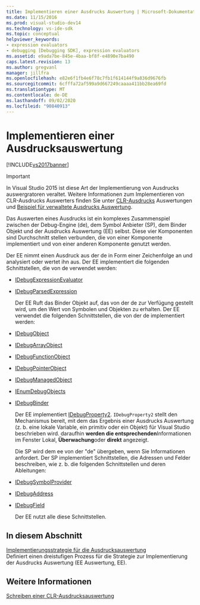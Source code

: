 ```yaml
---
title: Implementieren einer Ausdrucks Auswertung | Microsoft-Dokumentation
ms.date: 11/15/2016
ms.prod: visual-studio-dev14
ms.technology: vs-ide-sdk
ms.topic: conceptual
helpviewer_keywords:
- expression evaluators
- debugging [Debugging SDK], expression evaluators
ms.assetid: e9ada7be-845e-4baa-bf8f-e4890e7ba490
caps.latest.revision: 13
ms.author: gregvanl
manager: jillfra
ms.openlocfilehash: e82e6f1fb4e6f78c7fb1f614144f9a836d9676fb
ms.sourcegitcommit: 6cfffa72af599a9d667249caaaa411bb28ea69fd
ms.translationtype: MT
ms.contentlocale: de-DE
ms.lasthandoff: 09/02/2020
ms.locfileid: "90840913"
---
```

# <a name="implementing-an-expression-evaluator"></a>Implementieren einer Ausdrucksauswertung
[!INCLUDE[vs2017banner](../../includes/vs2017banner.md)]

> [!IMPORTANT]
> In Visual Studio 2015 ist diese Art der Implementierung von Ausdrucks auswergratoren veraltet. Weitere Informationen zum Implementieren von CLR-Ausdrucks Auswerters finden Sie unter [CLR-Ausdrucks](https://github.com/Microsoft/ConcordExtensibilitySamples/wiki/CLR-Expression-Evaluators) Auswertungen und [Beispiel für verwaltete Ausdrucks Auswertung](https://github.com/Microsoft/ConcordExtensibilitySamples/wiki/Managed-Expression-Evaluator-Sample).  
  
 Das Auswerten eines Ausdrucks ist ein komplexes Zusammenspiel zwischen der Debug-Engine (de), dem Symbol Anbieter (SP), dem Binder Objekt und der Ausdrucks Auswertung (EE) selbst. Diese vier Komponenten sind Durchschnitt stellen verbunden, die von einer Komponente implementiert und von einer anderen Komponente genutzt werden.  
  
 Der EE nimmt einen Ausdruck aus der de in Form einer Zeichenfolge an und analysiert oder wertet ihn aus. Der EE implementiert die folgenden Schnittstellen, die von de verwendet werden:  
  
- [IDebugExpressionEvaluator](../../extensibility/debugger/reference/idebugexpressionevaluator.md)  
  
- [IDebugParsedExpression](../../extensibility/debugger/reference/idebugparsedexpression.md)  
  
  Der EE Ruft das Binder Objekt auf, das von der de zur Verfügung gestellt wird, um den Wert von Symbolen und Objekten zu erhalten. Der EE verwendet die folgenden Schnittstellen, die von der de implementiert werden:  
  
- [IDebugObject](../../extensibility/debugger/reference/idebugobject.md)  
  
- [IDebugArrayObject](../../extensibility/debugger/reference/idebugarrayobject.md)  
  
- [IDebugFunctionObject](../../extensibility/debugger/reference/idebugfunctionobject.md)  
  
- [IDebugPointerObject](../../extensibility/debugger/reference/idebugpointerobject.md)  
  
- [IDebugManagedObject](../../extensibility/debugger/reference/idebugmanagedobject.md)  
  
- [IEnumDebugObjects](../../extensibility/debugger/reference/ienumdebugobjects.md)  
  
- [IDebugBinder](../../extensibility/debugger/reference/idebugbinder.md)  
  
  Der EE implementiert [IDebugProperty2](../../extensibility/debugger/reference/idebugproperty2.md). `IDebugProperty2` stellt den Mechanismus bereit, mit dem das Ergebnis einer Ausdrucks Auswertung (z. b. eine lokale Variable, ein primitiv oder ein Objekt) für Visual Studio beschrieben wird. daraufhin **werden die entsprechenden**Informationen im Fenster Lokal, **Überwachung**oder **direkt** angezeigt.  
  
  Die SP wird dem ee von der "de" übergeben, wenn Sie Informationen anfordert. Der SP implementiert Schnittstellen, die Adressen und Felder beschreiben, wie z. b. die folgenden Schnittstellen und deren Ableitungen:  
  
- [IDebugSymbolProvider](../../extensibility/debugger/reference/idebugsymbolprovider.md)  
  
- [IDebugAddress](../../extensibility/debugger/reference/idebugaddress.md)  
  
- [IDebugField](../../extensibility/debugger/reference/idebugfield.md)  
  
  Der EE nutzt alle diese Schnittstellen.  
  
## <a name="in-this-section"></a>In diesem Abschnitt  
 [Implementierungsstrategie für die Ausdrucksauswertung](../../extensibility/debugger/expression-evaluator-implementation-strategy.md)  
 Definiert einen dreistufigen Prozess für die Strategie zur Implementierung der Ausdrucks Auswertung (EE Auswertung, EE).  
  
## <a name="see-also"></a>Weitere Informationen  
 [Schreiben einer CLR-Ausdrucksauswertung](../../extensibility/debugger/writing-a-common-language-runtime-expression-evaluator.md)
